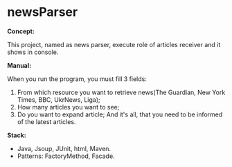 # newsParser

**Concept:**

This project, named as news parser, execute role of articles receiver and it shows in console.

**Manual:**

When you run the program, you must fill 3 fields:
1. From which resource you want to retrieve news(The Guardian, New York Times, BBC, UkrNews, Liga);
2. How many articles you want to see;
3. Do you want to expand article;
And it's all, that you need to be informed of the latest articles.

**Stack:**

* Java, Jsoup, JUnit, html, Maven.
* Patterns: FactoryMethod, Facade.
